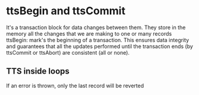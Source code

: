 # ttsBegin and ttsCommit

It's a transaction block for data changes between them.
They store in the memory all the changes that we are making to one or many records
ttsBegin: mark's the beginning of a transaction. This ensures data integrity and guarantees that all the updates performed until the transaction ends (by ttsCommit or ttsAbort) are consistent (all or none).

## TTS inside loops

If an error is thrown, only the last record will be reverted
